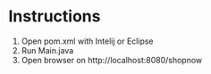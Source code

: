 
# Instructions
1. Open pom.xml with Intelij or Eclipse
2. Run Main.java
3. Open browser on http://localhost:8080/shopnow
